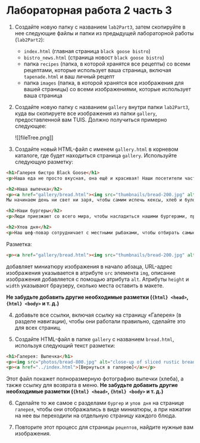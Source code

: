 # Лабораторная работа 2 часть 3

1. Создайте новую папку с названием `lab2Part3`, затем скопируйте в нее следующие файлы и папки из предыдущей лабораторной работы (`lab2Part2`):

    - `index.html` (главная страница `black goose bistro`)
    - `bistro_news.html` (страница новост `black goose bistro`)
    - папка `recipes` (папка, в которой хранятся все рецепты) со всеми рецептами, которые использует ваша страница, включая `tapenade.html` и ваш личный рецепт
    - папка `images` (папка, в которой хранятся все изображения для вашей страницы) со всеми изображениями, которые использует ваша страница

2. Создайте новую папку с названием `gallery` внутри папки `lab2Part3`, куда вы скопируете все изображения из папки `gallery`, предоставленной вам TUIS. Должно получиться примерно следующее:

    ![[fileTree.png]]

3. Создайте новый HTML-файл с именем `gallery.html` в корневом каталоге, где будет находиться страница `gallery`. Используйте следующую разметку:

```html
<h1>Галерея бистро Black Goose</h1>
<p>Наша еда не просто вкусная, она ещё и красивая! Наши посетители часто останавливаются, чтобы полюбоваться нашими блюдами и сделать быструю фотографию в Instagram, прежде чем приступить к еде. Мы собрали несколько наших любимых снимков здесь.</p>

<h2>Наша выпечка</h2>
<p><a href="gallery/bread.html"><img src="thumbnails/bread-200.jpg" alt="close-up of sliced rustic bread"></a><br>
Мы начинаем день ни свет ни заря, чтобы самим испечь кексы, хлеб и булочки. Неиспользованный хлеб отдаётся в местный приют.</p>

<h2>Наши бургеры</h2>
<p>Люди приезжают со всего мира, чтобы насладиться нашими бургерами, приготовленными с любовью. Мы сами перемалываем органическую говядину и индейку местного производства, чтобы вы могли быть уверены в их свежести и отсутствии наполнителей и прочей ерунды. Выберите одну из наших креативных комбинаций начинок или придерживайтесь классики.</p>

<h2>Улов дня</h2>
<p>Наш шеф-повар сотрудничает с местными рыбаками, чтобы отбирать самые свежие морепродукты для нашего ежедневного фирменного блюда. Жареная треска капоната с жареным картофелем — давний фаворит наших постоянных клиентов.</p>

```

Разметка:

```html
<p><a href="gallery/bread.html"><img src="thumbnails/bread-200.jpg" alt="close-up of sliced rustic bread"></a><br> Мы начинаем день ни свет ни заря, чтобы самим испечь кексы, хлеб и булочки. Неиспользованный хлеб отдаётся в местный приют.</p>
```

добавляет миниатюру изображения в начало абзаца, URL-адрес изображения указывается в атрибуте `src` элемента `img`, описание изображения добавляется с помощью атрибута `alt`. Атрибуты `height` и `width` указывают браузеру, сколько места оставить в макете.

**Не забудьте добавить другие необходимые разметки (`{html} <head>`, `{html} <body>` и т. д.)**

4. добавьте все ссылки, включая ссылку на страницу «Галерея» (в разделе навигации), чтобы они работали правильно, сделайте это для всех страниц.

5. Создайте HTML-файл в папке `gallery` с названием `bread.html`, используя следующий текст разметки:

```html
<h1>Галерея: Выпечка</h1>
<p><img src="photos/bread-800.jpg" alt="close-up of sliced rustic bread" width="800" height="600"></p>
<p><a href="../index.html">[Вернуться в галерею]</a></p>
```

Этот файл покажет полноразмерную фотографию выпечки (хлеба), а также ссылку для возврата в меню. **Не забудьте добавить другие необходимые разметки (`{html} <head>`, `{html} <body>` и т. д.)**

6. Сделайте то же самое с разделами `бургер` и `улов дня` на странице `галерея`, чтобы они отображались в виде миниатюры, а при нажатии на нее вы переходили на отдельную страницу каждого блюда.

7. Повторите этот процесс для страницы `рецептов`, найдите нужные вам изображения.
